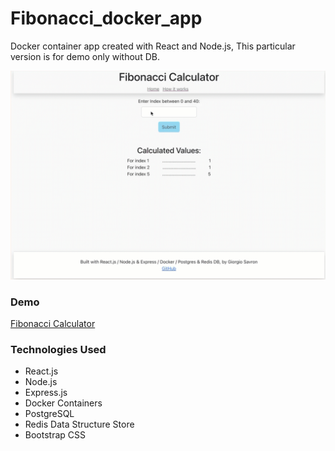 # Fibonacci_docker_app

Docker container app created with React and Node.js, This particular version is for demo only without DB.

![preview-1](/src/img/demo.gif)

### Demo

[Fibonacci Calculator](https://master.d3mg7hl4rh1qll.amplifyapp.com/)

### Technologies Used

- React.js
- Node.js
- Express.js
- Docker Containers
- PostgreSQL
- Redis Data Structure Store
- Bootstrap CSS
